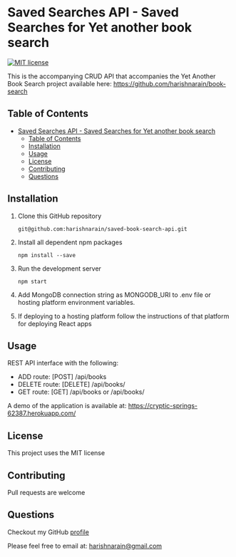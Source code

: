 # Saved Searches API - Saved Searches for Yet another book search

[![MIT license](https://img.shields.io/badge/License-MIT-blue.svg)](https://opensource.org/licenses/MIT)

This is the accompanying CRUD API that accompanies the Yet Another Book Search project available here: https://github.com/harishnarain/book-search

## Table of Contents

- [Saved Searches API - Saved Searches for Yet another book search](#saved-searches-api---saved-searches-for-yet-another-book-search)
  - [Table of Contents](#table-of-contents)
  - [Installation](#installation)
  - [Usage](#usage)
  - [License](#license)
  - [Contributing](#contributing)
  - [Questions](#questions)

## Installation

1. Clone this GitHub repository

   ```
   git@github.com:harishnarain/saved-book-search-api.git
   ```

2. Install all dependent npm packages

   ```
   npm install --save
   ```

3. Run the development server

   ```
   npm start
   ```

4. Add MongoDB connection string as MONGODB_URI to .env file or hosting platform environment variables.

5. If deploying to a hosting platform follow the instructions of that platform for deploying React apps

## Usage

REST API interface with the following:

- ADD route: [POST] /api/books
- DELETE route: [DELETE] /api/books/<id of document from MongoDB>
- GET route: [GET] /api/books or /api/books/<id of document from MongoDB>

A demo of the application is available at: https://cryptic-springs-62387.herokuapp.com/

## License

This project uses the MIT license

## Contributing

Pull requests are welcome

## Questions

Checkout my GitHub [profile](https://github.com/harishnarain)

Please feel free to email at: <harishnarain@gmail.com>
